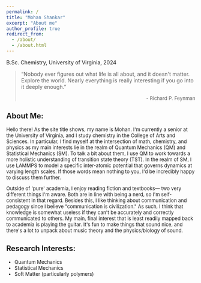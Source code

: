 ```yaml
---
permalink: /
title: "Mohan Shankar"
excerpt: "About me"
author_profile: true
redirect_from: 
  - /about/
  - /about.html
---
```


B.Sc. Chemistry, University of Virginia, 2024

> “Nobody ever figures out what life is all about, and it doesn't matter. Explore the world. Nearly everything is really interesting if you go into it deeply enough.”
><div style="text-align: right"> <font size="2"> - Richard P. Feynman

## About Me:

Hello there! As the site title shows, my name is Mohan. I'm currently a senior at the University of Virginia, and I study chemistry in the College of Arts and Sciences. In particular, I find myself at the intersection of math, chemistry, and physics as my main interests lie in the realm of Quantum Mechanics (QM) and Statistical Mechanics (SM). To talk a bit about them, I use QM to work towards a more holistic understanding of transition state theory (TST). In the realm of SM, I use LAMMPS to model a specific inter-atomic potential that governs dynamics at varying length scales. If those words mean nothing to you, I'd be incredibly happy to discuss them further.

Outside of 'pure' academia, I enjoy reading fiction and textbooks— two very different things I'm aware. Both are in line with being a nerd, so I'm self-consistent in that regard. Besides this, I like thinking about communication and pedagogy since I believe "communication is civilization." As such, I think that knowledge is somewhat useless if they can't be accurately and correctly communicated to others. My main, final interest that is least readily mapped back to academia is playing the guitar. It's fun to make things that sound nice, and there's a lot to unpack about music theory and the physics/biology of sound. 

## Research Interests:
* Quantum Mechanics
* Statistical Mechanics
* Soft Matter (particularly polymers)
